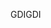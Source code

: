 <span data-ttu-id="8abe7-101">GDI</span><span class="sxs-lookup"><span data-stu-id="8abe7-101">GDI</span></span>